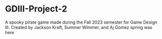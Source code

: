 # GDIII-Project-2
A spooky pirate game made during the Fall 2023 semester for Game Design III.
Created by Jackson Kraft, Summer Wimmer, and Aj Gomez
spring was here
